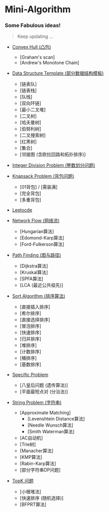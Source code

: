 # Mini-Algorithm

### Some Fabulous ideas!


> Keep updating ...


+ [Convex Hull (凸包)](https://github.com/Forcrush/Mini-Algorithm/tree/master/Convex%20Hull)
	+ [Graham's scan]
	+ [Andrew's Monotone Chain]


+ [Data Structure Template (部分数据结构模板)](https://github.com/Forcrush/Mini-Algorithm/tree/master/Data%20Structure%20Template)
	+ [链表队]
	+ [链表栈]
	+ [队栈]
	+ [双向环链]
	+ [最小二叉堆]
	+ [二叉树]
	+ [哈夫曼树]
	+ [伯努利树]
	+ [二叉搜索树]
	+ [红黑树]
	+ [集合]
	+ [邻接图 (含欧拉回路和拓扑排序)]

+ [Integer Division Problem (整数划分问题)](https://github.com/Forcrush/Mini-Algorithm/tree/master/Integer%20Division%20Problem)


+ [Knapsack Problem (背包问题)](https://github.com/Forcrush/Mini-Algorithm/tree/master/Knapsack%20Problem)
	+ [01背包] / [需装满]
	+ [完全背包]
	+ [多重背包]


+ [Leetocde](https://github.com/Forcrush/Mini-Algorithm/tree/master/Leetcode)


+ [Network Flow (网络流)](https://github.com/Forcrush/Mini-Algorithm/tree/master/Network%20Flow)
	+ [Hungarian算法]
	+ [Edomond-Karp算法]
	+ [Ford-Fulkerson算法]


+ [Path Finding (图与路径)](https://github.com/Forcrush/Mini-Algorithm/tree/master/Path%20Finding)
	+ [Dijkstra算法]
	+ [Kruskal算法]
	+ [SPFA算法]
	+ [LCA (最近公共祖先)]


+ [Sort Algorithm (排序算法)](https://github.com/Forcrush/Mini-Algorithm/tree/master/Sort%20Algorithm)
	+ [直接插入排序]
	+ [希尔排序]
	+ [直接选择排序]
	+ [冒泡排序]
	+ [快速排序]
	+ [归并排序]
	+ [堆排序]
	+ [计数排序]
	+ [桶排序]
	+ [基数排序]


+ [Specific Problem](https://github.com/Forcrush/Mini-Algorithm/tree/master/Specific%20Problem)
	+ [八皇后问题 (遗传算法)]
	+ [平面最短点对 (分治法)]
	
	
+ [String Problem (字符串)](https://github.com/Forcrush/Mini-Algorithm/tree/master/String%20Problem)
	+ [Approximate Matching]
		+ [Levenshtein Distance算法]
		+ [Needle Wunsch算法]
		+ [Smith Waterman算法]
	+ [AC自动机]
	+ [Trie树]
	+ [Manacher算法]
	+ [KMP算法]
	+ [Rabin-Karp算法]
	+ [部分字符串DP问题]


+ [TopK 问题](https://github.com/Forcrush/Mini-Algorithm/tree/master/TopK%20Problem)
	+ [小根堆法]
	+ [快速排序 (随机选择)]
	+ [BFPRT算法]




